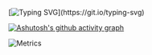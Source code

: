 [![Typing SVG](https://readme-typing-svg.demolab.com?font=Fira+Code&pause=1000&color=36BAF5&background=0A0A0A00&center=true&vCenter=true&width=435&lines=I%E2%80%99m+currently+learning+...)](https://git.io/typing-svg)

[![Ashutosh's github activity graph](https://activity-graph.herokuapp.com/graph?username=liuwwang&theme=github)](https://github.com/ashutosh00710/github-readme-activity-graph)


![Metrics](https://metrics.lecoq.io/liuwwang?template=classic&base=header%2C%20activity%2C%20community%2C%20repositories%2C%20metadata&base.indepth=false&base.hireable=false&base.skip=false&config.timezone=Asia%2FShanghai)

